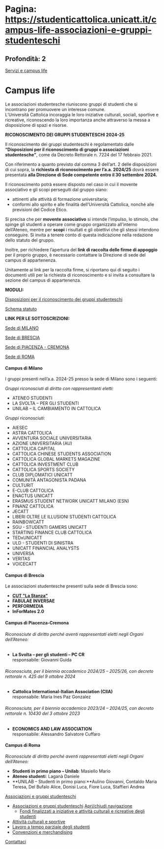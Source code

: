 # Pagina: https://studenticattolica.unicatt.it/campus-life-associazioni-e-gruppi-studenteschi

## Profondità: 2

[Servizi e campus life](home-servizi-e-campus-life)



# Campus life

Le associazioni studentesche riuniscono gruppi di studenti che si incontrano per promuovere un interesse comune.  
L’Università Cattolica incoraggia le loro iniziative culturali, sociali, sportive e ricreative, riconoscendo la loro importanza anche attraverso la messa a disposizione di spazi e risorse.

**RICONOSCIMENTO DEI GRUPPI STUDENTESCHI 2024-25**

Il riconoscimento dei gruppi studenteschi è regolamentato dalle **“Disposizioni per il riconoscimento di gruppi o associazioni studentesche”**, come da Decreto Rettorale n. 7224 del 17 febbraio 2021.

Con riferimento a quanto previsto dal comma 3 dell’art. 2 delle disposizioni di cui sopra, la **richiesta di riconoscimento per l’a.a. 2024/25** dovrà essere presentata **alla Direzione di Sede competente entro il 30 settembre 2024.**

Il riconoscimento potrà essere disposto nel caso in cui il movente associativo e gli scopi perseguiti dal gruppo siano:

* attinenti alle attività di formazione universitaria;
* conformi allo spirito e alle finalità dell’Università Cattolica, nonché alle previsioni del Codice Etico.

Si precisa che per **movente associativo** si intende l’impulso, lo stimolo, che spinge gli studenti a operare come gruppo organizzato all’interno dell’Ateneo, mentre per **scopi** i risultati e gli obiettivi che gli stessi intendono conseguire. Si invita a tenere conto di questa indicazione nella redazione dello statuto del gruppo.

Inoltre, per richiedere l’apertura del **link di raccolta delle firme di appoggio** per il proprio gruppo, è necessario contattare la Direzione di sede del campus di appartenenza.

Unitamente ai link per la raccolta firme, si riportano qui di seguito i documenti utili per la richiesta di riconoscimento e si invita a consultare la sezione del campus di appartenenza.

**MODULI:**

[Disposizioni per il riconoscimento dei gruppi studenteschi](studenti-allegato_dr7224_nuove_disposizioni_risconoscimento.pdf)

[Schema statuto](studenti-statuto.docx)

**LINK PER LE SOTTOSCRIZIONI:**

[Sede di MILANO](https://iscrizionionline.unicatt.it/s/eventsub?subId=a10SY000000mk6z)

[Sede di BRESCIA](https://iscrizionionline.unicatt.it/s/eventsub?subId=a10SY000000mk8b)

[Sede di PIACENZA - CREMONA](https://iscrizionionline.unicatt.it/s/eventsub?subId=a10SY000000mkAD)

[Sede di ROMA](https://iscrizionionline.unicatt.it/s/eventsub?subId=a10SY000000mkF3)

#### Campus di Milano

I gruppi presenti nell’a.a. 2024-25 presso la sede di Milano sono i seguenti:

*Gruppi riconosciuti di diritto con rappresentanti eletti:*

* ATENEO STUDENTI
* LA SVOLTA – PER GLI STUDENTI
* UNILAB – IL CAMBIAMENTO IN CATTOLICA

*Gruppi riconosciuti:*

* AIESEC
* ASTRA CATTOLICA
* AVVENTURA SOCIALE UNIVERSITARIA
* AZIONE UNIVERSITARIA (AU)
* CATTOLICA CAPITAL
* CATTOLICA CHINESE STUDENTS ASSOCIATION
* CATTOLICA GLOBAL MARKETS MAGAZINE
* CATTOLICA INVESTMENT CLUB
* CATTOLICA SPORTS SOCIETY
* CLUB DIPLOMATICI UNICATT
* COMUNITÀ ANTAGONISTA PADANA
* CULTURIT
* E-CLUB CATTOLICA
* ENACTUS UNICATT
* ERASMUS STUDENT NETWORK UNICATT MILANO (ESN)
* FINANZ CATTOLICA
* JECATT
* LIBERI OLTRE LE ILLUSIONI STUDENTI CATTOLICA
* RAINBOWCATT
* SGU - STUDENTI GAMERS UNICATT
* STARTING FINANCE CLUB CATTOLICA
* TEDxUNICATT
* ULD - STUDENTI DI SINISTRA
* UNICATT FINANCIAL ANALYSTS
* UNIVERSA
* VERITAS
* VOICECATT

#### Campus di Brescia

Le associazioni studentesche presenti sulla sede di Brescia sono:

* [**CUT "La Stanza"**](https://brescia.unicatt.it/cut)
* **FABULAE INVERSAE**
* **PERFORMEDIA**
* **InForMates 2.0**

#### Campus di Piacenza-Cremona

###### *Riconosciute di diritto perché aventi rappresentati eletti negli Organi dell’Ateneo:*

* **La Svolta – per gli studenti – PC CR**  
  responsabile: Giovanni Guida

###### Riconosciuta, per il biennio accademico 2024/25 – 2025/26, con decreto rettorale n. 425 del 9 ottobre 2024

* **Cattolica International-Italian Association (CIIA)**  
  responsabile: Maria Ines Paz Gonzalez

###### *Riconosciuta, per il biennio accademico 2023/24 – 2024/25, con decreto rettorale n. 10430 del 3 ottobre 2023*

* **ECONOMICS AND LAW ASSOCIATION**  
  responsabile: Alessandro Salvatore Cuffaro

#### Campus di Roma

*Riconosciute di diritto perché aventi rappresentati eletti negli Organi dell’Ateneo:*

* **Studenti in primo piano – Unilab**: Masiello Mario
* **Ateneo student**i: Laganà Daniele
* **UNILAB – Studenti in primo piano:**Aulino Giovanni, Contaldo Maria Teresa, Del Bufalo Alice, Donisi Luca, Fiore Luca, Staffieri Andrea

[Associazioni e gruppi studenteschi](#submenu__wrapper "Associazioni e gruppi studenteschi")

* [Associazioni e gruppi studenteschi](campus-life-associazioni-e-gruppi-studenteschi "Associazioni e gruppi studenteschi")
  [Apri/chiudi navigazione](#asub-5bbb17b3-4f95-4635-8a59-68198958e269 "Apri/chiudi navigazione")
  + [Fondi finalizzati a iniziative e attività culturali e ricreative degli studenti](associazioni-e-gruppi-studenteschi-fondi-finalizzati-a-iniziative-e-attivita-culturali-e-ricreative "Fondi finalizzati a iniziative e attività culturali e ricreative degli studenti")
* [Attività culturali e sportive](campus-life-attivita-culturali-e-sportive "Attività culturali e sportive")
* [Lavoro a tempo parziale degli studenti](campus-life-lavoro-a-tempo-parziale-degli-studenti "Lavoro a tempo parziale degli studenti")
* [Convenzioni e merchandising](campus-life-convenzioni-e-merchandising "Convenzioni e merchandising")

[Contattaci](home-contatti "Contattaci")